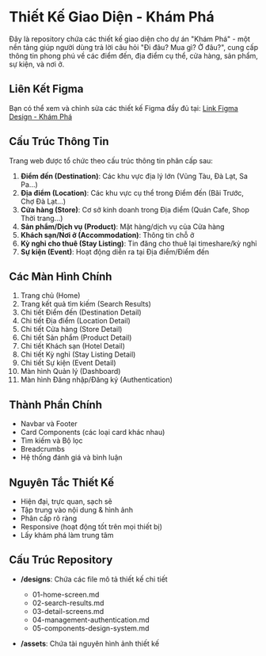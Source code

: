 # Thiết Kế Giao Diện - Khám Phá

Đây là repository chứa các thiết kế giao diện cho dự án "Khám Phá" - một nền tảng giúp người dùng trả lời câu hỏi "Đi đâu? Mua gì? Ở đâu?", cung cấp thông tin phong phú về các điểm đến, địa điểm cụ thể, cửa hàng, sản phẩm, sự kiện, và nơi ở.

## Liên Kết Figma

Bạn có thể xem và chỉnh sửa các thiết kế Figma đầy đủ tại:
[Link Figma Design - Khám Phá](https://www.figma.com/design/DU5iogmbXgmyDIToL7tOEw/khampha?node-id=0-1&p=f&t=dsNbm4JkZF1BaUAl-0)

## Cấu Trúc Thông Tin

Trang web được tổ chức theo cấu trúc thông tin phân cấp sau:

1. **Điểm đến (Destination)**: Các khu vực địa lý lớn (Vũng Tàu, Đà Lạt, Sa Pa...)
2. **Địa điểm (Location)**: Các khu vực cụ thể trong Điểm đến (Bãi Trước, Chợ Đà Lạt...)
3. **Cửa hàng (Store)**: Cơ sở kinh doanh trong Địa điểm (Quán Cafe, Shop Thời trang...)
4. **Sản phẩm/Dịch vụ (Product)**: Mặt hàng/dịch vụ của Cửa hàng
5. **Khách sạn/Nơi ở (Accommodation)**: Thông tin chỗ ở
6. **Kỳ nghỉ cho thuê (Stay Listing)**: Tin đăng cho thuê lại timeshare/kỳ nghỉ
7. **Sự kiện (Event)**: Hoạt động diễn ra tại Địa điểm/Điểm đến

## Các Màn Hình Chính

1. Trang chủ (Home)
2. Trang kết quả tìm kiếm (Search Results)
3. Chi tiết Điểm đến (Destination Detail)
4. Chi tiết Địa điểm (Location Detail)
5. Chi tiết Cửa hàng (Store Detail)
6. Chi tiết Sản phẩm (Product Detail)
7. Chi tiết Khách sạn (Hotel Detail)
8. Chi tiết Kỳ nghỉ (Stay Listing Detail)
9. Chi tiết Sự kiện (Event Detail)
10. Màn hình Quản lý (Dashboard)
11. Màn hình Đăng nhập/Đăng ký (Authentication)

## Thành Phần Chính

- Navbar và Footer
- Card Components (các loại card khác nhau)
- Tìm kiếm và Bộ lọc
- Breadcrumbs
- Hệ thống đánh giá và bình luận

## Nguyên Tắc Thiết Kế

- Hiện đại, trực quan, sạch sẽ
- Tập trung vào nội dung & hình ảnh
- Phân cấp rõ ràng
- Responsive (hoạt động tốt trên mọi thiết bị)
- Lấy khám phá làm trung tâm

## Cấu Trúc Repository

- **/designs**: Chứa các file mô tả thiết kế chi tiết
  - 01-home-screen.md
  - 02-search-results.md
  - 03-detail-screens.md
  - 04-management-authentication.md
  - 05-components-design-system.md

- **/assets**: Chứa tài nguyên hình ảnh thiết kế